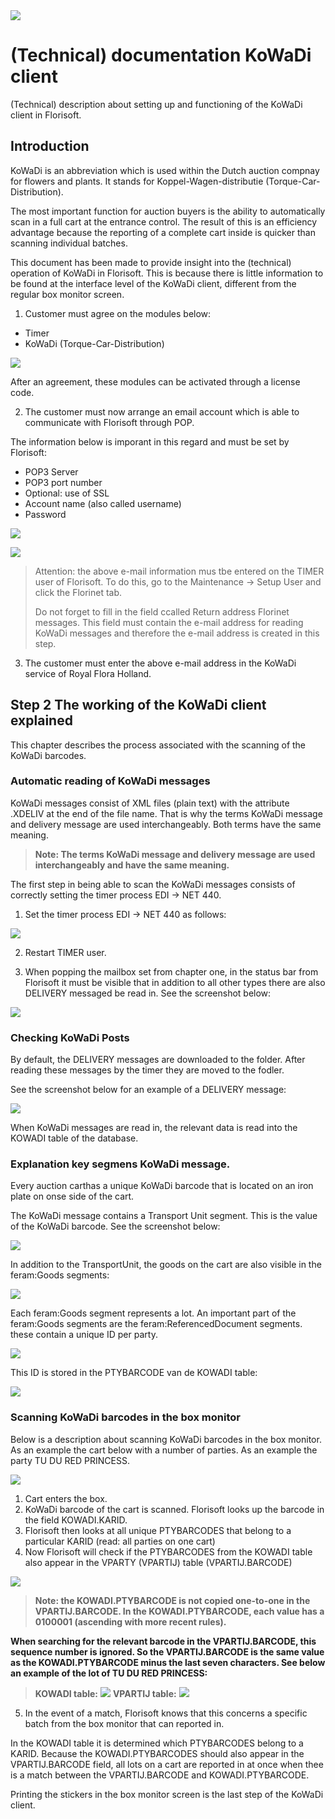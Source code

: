 <img src="../../fslogo.png"/>

# (Technical) documentation KoWaDi client
(Technical) description about setting up and functioning of the KoWaDi client in Florisoft.

## Introduction
KoWaDi is an abbreviation which is used within the Dutch auction compnay for flowers and plants. It stands for Koppel-Wagen-distributie (Torque-Car-Distribution).

The most important function for auction buyers is the ability to automatically scan in a full cart at the entrance control. The result of this is an efficiency advantage because the reporting of a complete cart inside is quicker than scanning individual batches.

This document has been made to provide insight into the (technical) operation of KoWaDi in Florisoft. This is because there is little information to be found at the interface level of the KoWaDi client, different from the regular box monitor screen.


1. Customer must agree on the modules below:

- Timer
- KoWaDi (Torque-Car-Distribution)

![](media/2021-12-13-15-33-12.png)

After an agreement, these modules can be activated through a license code.

2. The customer must now arrange an email account which is able to communicate with Florisoft through POP.

The information below is imporant in this regard and must be set by Florisoft:

- POP3 Server
- POP3 port number
- Optional: use of SSL
- Account name (also called username)
- Password

![](media/2021-12-13-15-40-20.png)

![](media/2021-12-13-15-43-13.png)

> Attention: the above e-mail information mus tbe entered on the TIMER user of Florisoft. To do this, go to the Maintenance -> Setup User and click the Florinet tab.
>
> Do not forget to fill in the field ccalled Return address Florinet messages. This field must contain the e-mail address for reading KoWaDi messages and therefore the e-mail address is created in this step.

3. The customer must enter the above e-mail address in the KoWaDi service of Royal Flora Holland.

## Step 2 The working of the KoWaDi client explained
This chapter describes the process associated with the scanning of the KoWaDi barcodes.

### Automatic reading of KoWaDi messages
KoWaDi messages  consist of XML files (plain text) with the attribute .XDELIV at the end of the file name. That is why the terms KoWaDi message and delivery message are used interchangeably. Both terms have the same meaning.

> **Note: The terms KoWaDi message and delivery message are used interchangeably and have the same meaning.**

The first step in being able to scan the KoWaDi messages consists of correctly setting the timer process EDI -> NET 440.

1. Set the timer process EDI -> NET 440 as follows:

![](media/2021-12-21-08-56-01.png)

2. Restart TIMER user.

3. When popping the mailbox set from chapter one, in the status bar from Florisoft it must be visible that in addition to all other types there are also DELIVERY messaged be read in. See the screenshot below:

![](media/2021-12-21-09-06-53.png)

### Checking KoWaDi Posts
By default, the DELIVERY messages are downloaded to the folder. After reading these messages by the timer they are moved to the fodler.

See the screenshot below for an example of a DELIVERY message:

![](media/2021-12-21-09-20-50.png)

When KoWaDi messages are read in, the relevant data is read into the KOWADI table of the database.

### Explanation key segmens KoWaDi message.
Every auction carthas a unique KoWaDi barcode that is located on an iron plate on onse side of the cart.

The KoWaDi message contains a Transport Unit segment. This is the value of the KoWaDi barcode. See the screenshot below:

![](media/2021-12-21-09-32-56.png)

In addition to the TransportUnit, the goods on the cart are also visible in the feram:Goods segments:

![](media/2021-12-21-09-34-45.png)

Each feram:Goods segment represents a lot. An important part of the feram:Goods segments are the feram:ReferencedDocument segments. these contain a unique ID per party. 

![](media/2021-12-21-09-41-46.png)

This ID is stored in the PTYBARCODE van de KOWADI table:

![](media/2021-12-21-09-44-51.png)

### Scanning KoWaDi barcodes in the box monitor

Below is a description about scanning KoWaDi barcodes in the box monitor. As an example the cart below with a number of parties. As an example the party TU DU RED PRINCESS.

![](media/2021-12-21-09-52-01.png)

1. Cart enters the box.
2. KoWaDi barcode of the cart is scanned. Florisoft looks up the barcode in the field KOWADI.KARID.
3. Florisoft then looks at all unique PTYBARCODES that belong to a particular KARID (read: all parties on one cart)
4. Now Florisoft will check if the PTYBARCODES from the KOWADI table also appear in the VPARTY (VPARTIJ) table (VPARTIJ.BARCODE)

![](media/2021-12-21-10-19-03.png)

> **Note: the KOWADI.PTYBARCODE is not copied one-to-one in the VPARTIJ.BARCODE. In the KOWADI.PTYBARCODE, each value has a 0100001 (ascending with more recent rules).**
>
**When searching for the relevant barcode in the VPARTIJ.BARCODE, this sequence number is ignored. So the VPARTIJ.BARCODE is the same value as the KOWADI.PTYBARCODE minus the last seven characters. See below an example of the lot of TU DU RED PRINCESS:**
>
>**KOWADI table:**
![](media/2021-12-21-10-53-58.png)
>**VPARTIJ table:**
![](media/2021-12-21-10-54-25.png)

5. In the event of a match, Florisoft knows that this concerns a specific batch from the box monitor that can reported in.

In the KOWADI table it is determined which PTYBARCODES belong to a KARID. Because the KOWADI.PTYBARCODES should also appear in the VPARTIJ.BARCODE field, all lots on a cart are reported in at once when thee is a match between the VPARTIJ.BARCODE and KOWADI.PTYBARCODE.

Printing the stickers in the box monitor screen is the last step of the KoWaDi client.
